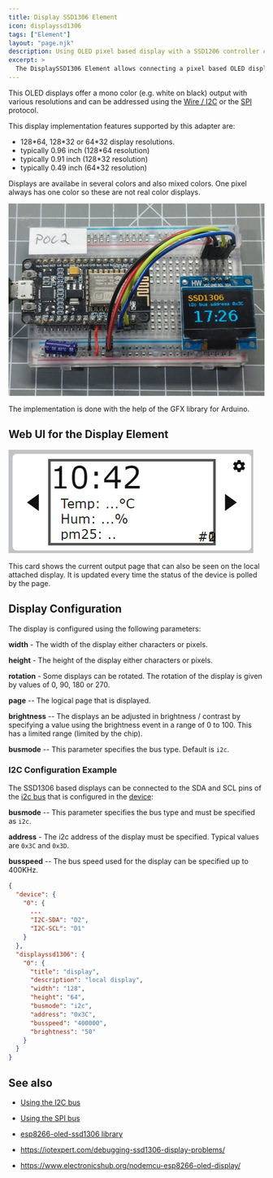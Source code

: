 ```yaml
---
title: Display SSD1306 Element
icon: displayssd1306
tags: ["Element"]
layout: "page.njk"
description: Using OLED pixel based display with a SSD1206 controller chip.
excerpt: >
  The DisplaySSD1306 Element allows connecting a pixel based OLED display based on a SSD1306 chip.
---
```


This OLED displays offer a mono color (e.g. white on black) output with various resolutions and
can be addressed using the [Wire / I2C](/dev/i2c.md) or the [SPI](/dev/spi.md) protocol.

This display implementation features supported by this adapter are:

* 128\*64, 128\*32 or 64\*32 display resolutions.
* typically 0.96 inch (128\*64 resolution)
* typically 0.91 inch (128\*32 resolution)
* typically 0.49 inch (64\*32 resolution)

Displays are availabe in several colors and also mixed colors. One pixel always has one color so these are not real color displays.

![SSD1306 display](/elements/display/ssd1306.jpg)

The implementation is done with the help of the GFX library for Arduino.


## Web UI for the Display Element

![sh1106 Web UI](/elements/display/sh1106ui.png)

This card shows the current output page that can also be seen on the local attached display. It is updated every time the status of
the device is polled by the page.


## Display Configuration

<object data="/element.svg?displaysh1106" type="image/svg+xml"></object>

The display is configured using the following parameters:

**width** - The width of the display either characters or pixels.

**height** - The height of the display either characters or pixels.

**rotation** - Some displays can be rotated. The rotation of the display is given by values of 0, 90, 180 or 270.

**page** -- The logical page that is displayed.

**brightness** -- The  displays an be adjusted in brightness / contrast by specifying a value using the brightness event in a range of 0 to 100. This has a limited range (limited by the chip).

**busmode** -- This parameter specifies the bus type. Default is `i2c`.


### I2C Configuration Example

The SSD1306 based displays can be connected to the SDA and SCL pins of the [i2c bus](/dev/i2c.md) that is configured
in the [device](/elements/device.md):

**busmode** -- This parameter specifies the bus type and must be specified as `i2c`.

**address** - The i2c address of the display must be specified. Typical values are `0x3C` and `0x3D`.

**busspeed** -- The bus speed used for the display can be specified up to 400KHz.


```json
{
  "device": {
    "0": {
      ...
      "I2C-SDA": "D2",
      "I2C-SCL": "D1"
    }
  },
  "displayssd1306": {
    "0": {
      "title": "display",
      "description": "local display",
      "width": "128",
      "height": "64",
      "busmode": "i2c",
      "address": "0x3C",
      "busspeed": "400000",
      "brightness": "50"
    }
  }
}
```


<!-- ### SPI Configuration Example

The SH1106 based displays can be connected to the [SPI bus](/dev/spi.md).
This must must be defined in the device configuration and the display configuration:

**busmode** -- This parameter specifies the bus type and must be specified as that is used to connect the display. Available interfaces are `i2c` or `spi`.


| GPIO   | ESP8266 pin | functionality |
| ------ | ----------- | ------------- |
| GPIO12 | D6          | MISO          |
| GPIO13 | D7          | MOSI          |
| GPIO14 | D5          | CLK           |
| GPIO15 | D8          | CS            |


## SPI Versions

There are versions of this display that can be connected using the [spi bus](/dev/spi.md) using
5 to 7 connections.

| Display Signal                               | ESP8266 pin | Description                     |
| -------------------------------------------- | ----------- | ------------------------------- |
| <span class="gpio black">GND</span>          |             | Ground for I2C and power supply |
| <span class="gpio red">VCC</span>            |             | Power supply                    |
| <span class="gpio yellow">SCL</span> or `D0` | D5          | SPI clock signal                |
| <span class="gpio blue">MOSI</span> or `D1`  | D7          | SPI MOSI data signal            |
|                                              | n/a         | SPI MISO data signal            |
| RES                                          |             | Reset signal (optional)         |
| DC                                           |             | SPI Data/Command signal         |
| CS                                           | D8          | SPI Chip Select signal          |

There are versions with only 6 pins that do not have a CS signal connector.

-->



## See also

* [Using the I2C bus](/dev/i2c.md)
* [Using the SPI bus](/dev/spi.md)

* [esp8266-oled-ssd1306 library](https://github.com/squix78/esp8266-oled-ssd1306)
* <https://iotexpert.com/debugging-ssd1306-display-problems/>

* <https://www.electronicshub.org/nodemcu-esp8266-oled-display/>
